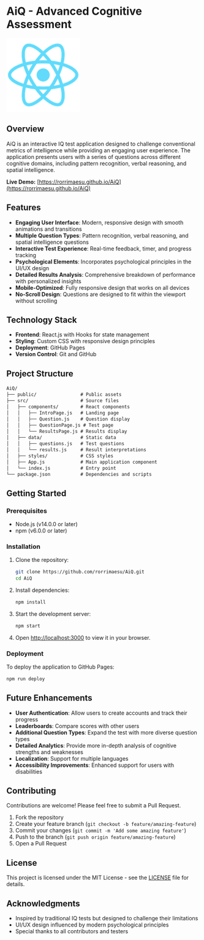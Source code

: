 # AiQ - Advanced Cognitive Assessment

![AiQ Logo](public/logo192.png)

## Overview

AiQ is an interactive IQ test application designed to challenge conventional metrics of intelligence while providing an engaging user experience. The application presents users with a series of questions across different cognitive domains, including pattern recognition, verbal reasoning, and spatial intelligence.

**Live Demo:** [https://rorrimaesu.github.io/AiQ](https://rorrimaesu.github.io/AiQ)

## Features

- **Engaging User Interface**: Modern, responsive design with smooth animations and transitions
- **Multiple Question Types**: Pattern recognition, verbal reasoning, and spatial intelligence questions
- **Interactive Test Experience**: Real-time feedback, timer, and progress tracking
- **Psychological Elements**: Incorporates psychological principles in the UI/UX design
- **Detailed Results Analysis**: Comprehensive breakdown of performance with personalized insights
- **Mobile-Optimized**: Fully responsive design that works on all devices
- **No-Scroll Design**: Questions are designed to fit within the viewport without scrolling

## Technology Stack

- **Frontend**: React.js with Hooks for state management
- **Styling**: Custom CSS with responsive design principles
- **Deployment**: GitHub Pages
- **Version Control**: Git and GitHub

## Project Structure

```
AiQ/
├── public/                # Public assets
├── src/                   # Source files
│   ├── components/        # React components
│   │   ├── IntroPage.js   # Landing page
│   │   ├── Question.js    # Question display
│   │   ├── QuestionPage.js # Test page
│   │   └── ResultsPage.js # Results display
│   ├── data/              # Static data
│   │   ├── questions.js   # Test questions
│   │   └── results.js     # Result interpretations
│   ├── styles/            # CSS styles
│   ├── App.js             # Main application component
│   └── index.js           # Entry point
└── package.json           # Dependencies and scripts
```

## Getting Started

### Prerequisites

- Node.js (v14.0.0 or later)
- npm (v6.0.0 or later)

### Installation

1. Clone the repository:
   ```bash
   git clone https://github.com/rorrimaesu/AiQ.git
   cd AiQ
   ```

2. Install dependencies:
   ```bash
   npm install
   ```

3. Start the development server:
   ```bash
   npm start
   ```

4. Open [http://localhost:3000](http://localhost:3000) to view it in your browser.

### Deployment

To deploy the application to GitHub Pages:

```bash
npm run deploy
```

## Future Enhancements

- **User Authentication**: Allow users to create accounts and track their progress
- **Leaderboards**: Compare scores with other users
- **Additional Question Types**: Expand the test with more diverse question types
- **Detailed Analytics**: Provide more in-depth analysis of cognitive strengths and weaknesses
- **Localization**: Support for multiple languages
- **Accessibility Improvements**: Enhanced support for users with disabilities

## Contributing

Contributions are welcome! Please feel free to submit a Pull Request.

1. Fork the repository
2. Create your feature branch (`git checkout -b feature/amazing-feature`)
3. Commit your changes (`git commit -m 'Add some amazing feature'`)
4. Push to the branch (`git push origin feature/amazing-feature`)
5. Open a Pull Request

## License

This project is licensed under the MIT License - see the [LICENSE](LICENSE) file for details.

## Acknowledgments

- Inspired by traditional IQ tests but designed to challenge their limitations
- UI/UX design influenced by modern psychological principles
- Special thanks to all contributors and testers
